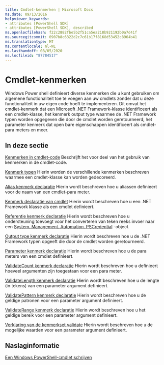 ```yaml
---
title: Cmdlet-kenmerken | Microsoft Docs
ms.date: 09/13/2016
helpviewer_keywords:
- attributes [PowerShell SDK]
- attributes [PowerShell SDK], described
ms.openlocfilehash: f22c2882fbe5b2f51ca5ea218b921192b0a7d41f
ms.sourcegitcommit: 0907b8c6322d2c7c61b17f8168d53452c8964b41
ms.translationtype: MT
ms.contentlocale: nl-NL
ms.lasthandoff: 08/05/2020
ms.locfileid: "87784517"
---
```

# <a name="cmdlet-attributes"></a>Cmdlet-kenmerken

Windows Power shell definieert diverse kenmerken die u kunt gebruiken om algemene functionaliteit toe te voegen aan uw cmdlets zonder dat u deze functionaliteit in uw eigen code hoeft te implementeren. Dit omvat het cmdlet-kenmerk dat een Microsoft .NET Framework-klasse identificeert als een cmdlet-klasse, het kenmerk output type waarmee de .NET Framework typen worden opgegeven die door de cmdlet worden geretourneerd, het parameter kenmerk dat open bare eigenschappen identificeert als cmdlet-para meters en meer.

## <a name="in-this-section"></a>In deze sectie

[Kenmerken in cmdlet-code](./attributes-in-cmdlet-code.md) Beschrijft het voor deel van het gebruik van kenmerken in de cmdlet-code.

[Kenmerk typen](./attribute-types.md) Hierin worden de verschillende kenmerken beschreven waarmee een cmdlet-klasse kan worden gedecoreerd.

[Alias kenmerk declaratie](./alias-attribute-declaration.md) Hierin wordt beschreven hoe u aliassen definieert voor de naam van een cmdlet-para meter.

[Kenmerk declaratie van cmdlet](./cmdlet-attribute-declaration.md) Hierin wordt beschreven hoe u een .NET Framework klasse als een cmdlet definieert.

[Referentie kenmerk declaratie](./credential-attribute-declaration.md) Hierin wordt beschreven hoe u ondersteuning toevoegt voor het converteren van teken reeks invoer naar een [System. Management. Automation. PSCredential](/dotnet/api/System.Management.Automation.PSCredential) -object.

[Output type kenmerk declaratie](./outputtype-attribute-declaration.md) Hierin wordt beschreven hoe u de .NET Framework typen opgeeft die door de cmdlet worden geretourneerd.

[Parameter kenmerk declaratie](./parameter-attribute-declaration.md) Hierin wordt beschreven hoe u de para meters van een cmdlet definieert.

[ValidateCount kenmerk declaratie](./validatecount-attribute-declaration.md) Hierin wordt beschreven hoe u definieert hoeveel argumenten zijn toegestaan voor een para meter.

[ValidateLength kenmerk declaratie](./validatelength-attribute-declaration.md) Hierin wordt beschreven hoe u de lengte (in tekens) van een parameter argument definieert.

[ValidatePattern kenmerk declaratie](./validatepattern-attribute-declaration.md) Hierin wordt beschreven hoe u de geldige patronen voor een parameter argument definieert.

[ValidateRange kenmerk declaratie](./validaterange-attribute-declaration.md) Hierin wordt beschreven hoe u het geldige bereik voor een parameter argument definieert.

[Verklaring van de kenmerkset validate](./validateset-attribute-declaration.md) Hierin wordt beschreven hoe u de mogelijke waarden voor een parameter argument definieert.

## <a name="reference"></a>Naslaginformatie

[Een Windows PowerShell-cmdlet schrijven](./writing-a-windows-powershell-cmdlet.md)

